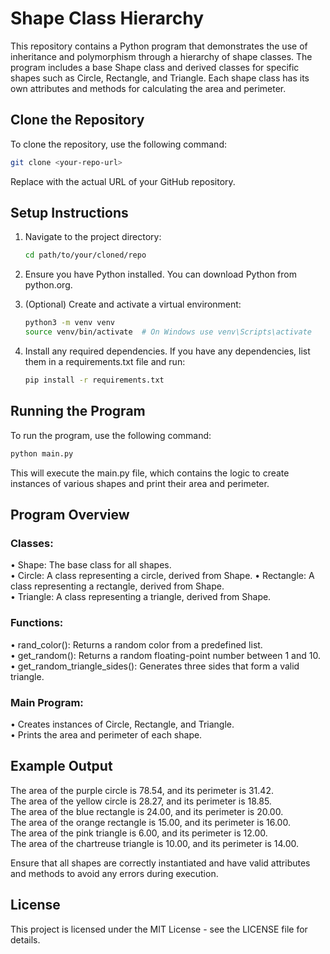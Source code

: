 # Shape Class Hierarchy

This repository contains a Python program that demonstrates the use of inheritance and polymorphism through a hierarchy of shape classes. The program includes a base Shape class and derived classes for specific shapes such as Circle, Rectangle, and Triangle. Each shape class has its own attributes and methods for calculating the area and perimeter.

## Clone the Repository

To clone the repository, use the following command:

```sh
git clone <your-repo-url>
```

Replace <your-repo-url> with the actual URL of your GitHub repository.

## Setup Instructions

1. Navigate to the project directory:

    ```sh
    cd path/to/your/cloned/repo
    ```

2. Ensure you have Python installed. You can download Python from python.org.
3. (Optional) Create and activate a virtual environment:

    ```sh
    python3 -m venv venv
    source venv/bin/activate  # On Windows use venv\Scripts\activate
    ```

4.	Install any required dependencies. If you have any dependencies, list them in a requirements.txt file and run:

    ```sh
    pip install -r requirements.txt
    ```

## Running the Program

To run the program, use the following command:

```sh
python main.py
```

This will execute the main.py file, which contains the logic to create instances of various shapes and print their area and perimeter.

## Program Overview

### Classes:
• Shape: The base class for all shapes.  
• Circle: A class representing a circle, derived from Shape.
• Rectangle: A class representing a rectangle, derived from Shape.  
• Triangle: A class representing a triangle, derived from Shape.

### Functions:
• rand_color(): Returns a random color from a predefined list.  
• get_random(): Returns a random floating-point number between 1 and 10.  
• get_random_triangle_sides(): Generates three sides that form a valid triangle.  

### Main Program:
• Creates instances of Circle, Rectangle, and Triangle.  
• Prints the area and perimeter of each shape.  

## Example Output

The area of the purple circle is 78.54, and its perimeter is 31.42.  
The area of the yellow circle is 28.27, and its perimeter is 18.85.  
The area of the blue rectangle is 24.00, and its perimeter is 20.00.  
The area of the orange rectangle is 15.00, and its perimeter is 16.00.  
The area of the pink triangle is 6.00, and its perimeter is 12.00.  
The area of the chartreuse triangle is 10.00, and its perimeter is 14.00.  

Ensure that all shapes are correctly instantiated and have valid attributes and methods to avoid any errors during execution.  

## License

This project is licensed under the MIT License - see the LICENSE file for details.

